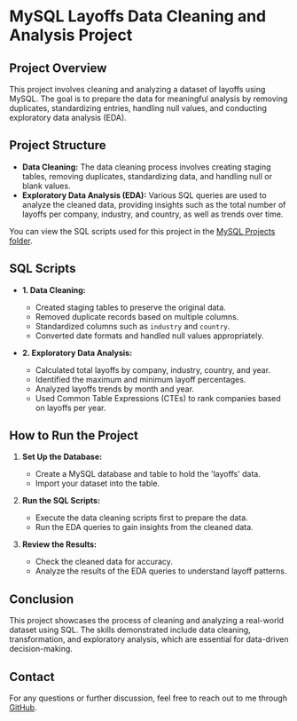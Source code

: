 # MySQL Layoffs Data Cleaning and Analysis Project

## Project Overview
This project involves cleaning and analyzing a dataset of layoffs using MySQL. The goal is to prepare the data for meaningful analysis by removing duplicates, standardizing entries, handling null values, and conducting exploratory data analysis (EDA).

## Project Structure
- **Data Cleaning:** The data cleaning process involves creating staging tables, removing duplicates, standardizing data, and handling null or blank values. 
- **Exploratory Data Analysis (EDA):** Various SQL queries are used to analyze the cleaned data, providing insights such as the total number of layoffs per company, industry, and country, as well as trends over time.

You can view the SQL scripts used for this project in the [MySQL Projects folder](https://github.com/KB-254/portfolio/tree/main/MySQL-Projects).

## SQL Scripts
- **1. Data Cleaning:**
  - Created staging tables to preserve the original data.
  - Removed duplicate records based on multiple columns.
  - Standardized columns such as `industry` and `country`.
  - Converted date formats and handled null values appropriately.

- **2. Exploratory Data Analysis:**
  - Calculated total layoffs by company, industry, country, and year.
  - Identified the maximum and minimum layoff percentages.
  - Analyzed layoffs trends by month and year.
  - Used Common Table Expressions (CTEs) to rank companies based on layoffs per year.

## How to Run the Project
1. **Set Up the Database:**
   - Create a MySQL database and table to hold the 'layoffs' data.
   - Import your dataset into the table.

2. **Run the SQL Scripts:**
   - Execute the data cleaning scripts first to prepare the data.
   - Run the EDA queries to gain insights from the cleaned data.

3. **Review the Results:**
   - Check the cleaned data for accuracy.
   - Analyze the results of the EDA queries to understand layoff patterns.

## Conclusion
This project showcases the process of cleaning and analyzing a real-world dataset using SQL. The skills demonstrated include data cleaning, transformation, and exploratory analysis, which are essential for data-driven decision-making.

## Contact
For any questions or further discussion, feel free to reach out to me through [GitHub](https://github.com/KB-254).

